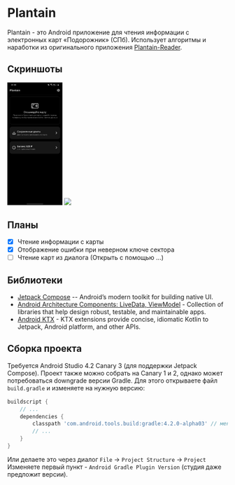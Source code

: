 # Plantain

Plantain - это Android приложение для чтения информации с электронных карт «Подорожник» (СПб).
Использует алгоритмы и наработки из оригинального приложения [Plantain-Reader](https://github.com/krikunts/plantainreader).

## Скриншоты
<img  src="https://raw.githubusercontent.com/enxy0/Plantain/master/.github/home.jpg?raw=true"  width=25% /> <img  src="https://raw.githubusercontent.com/enxy0/Plantain/master/.github/info.jpg?raw=true"  width=25% />

## Планы
-   [x] Чтение информации с карты
-   [x] Отображение ошибки при неверном ключе сектора
-   [ ] Чтение карт из диалога (Открыть с помощью ...)

## Библиотеки
*   [Jetpack Compose](https://developer.android.com/jetpack/compose) -- Android’s modern toolkit for building native UI.
*   [Android Architecture Components: LiveData, ViewModel](https://developer.android.com/topic/libraries/architecture) - Collection of libraries that help design robust, testable, and maintainable apps.
*   [Android KTX](https://developer.android.com/kotlin/ktx) - KTX extensions provide concise, idiomatic Kotlin to Jetpack, Android platform, and other APIs.

## Сборка проекта
Требуется Android Studio 4.2 Canary 3 (для поддержки Jetpack Compose).
Проект также можно собрать на Canary 1 и 2, однако может потребоваться downgrade версии Gradle.
Для этого открываете файл `build.gradle` и изменяете на нужную версию:
```groovy
buildscript {
    // ...
    dependencies {
        classpath 'com.android.tools.build:gradle:4.2.0-alpha03' // меняете тут
        // ...
    }
}
```

Или делаете это через диалог `File` -> `Project Structure` -> `Project`
Изменяете первый пункт - `Android Gradle Plugin Version` (студия даже предложит версии).